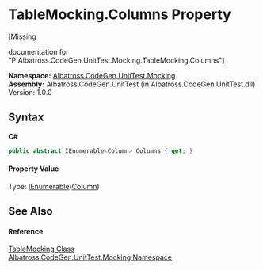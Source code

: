 # TableMocking.Columns Property 
 

\[Missing <summary> documentation for "P:Albatross.CodeGen.UnitTest.Mocking.TableMocking.Columns"\]

**Namespace:**&nbsp;<a href="2F2D61B8">Albatross.CodeGen.UnitTest.Mocking</a><br />**Assembly:**&nbsp;Albatross.CodeGen.UnitTest (in Albatross.CodeGen.UnitTest.dll) Version: 1.0.0

## Syntax

**C#**<br />
``` C#
public abstract IEnumerable<Column> Columns { get; }
```


#### Property Value
Type: <a href="http://msdn2.microsoft.com/en-us/library/9eekhta0" target="_blank">IEnumerable</a>(<a href="9459F463">Column</a>)

## See Also


#### Reference
<a href="4DD77245">TableMocking Class</a><br /><a href="2F2D61B8">Albatross.CodeGen.UnitTest.Mocking Namespace</a><br />